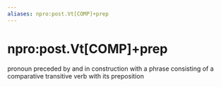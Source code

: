 ```yaml
---
aliases: npro:post.Vt[COMP]+prep
---
```

# npro:post.Vt[COMP]+prep

pronoun preceded by and in construction with a phrase consisting of a comparative transitive verb with its preposition
> 